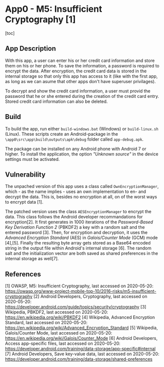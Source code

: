 # App0 - M5: Insufficient Cryptography [1]
[toc]

## App Description
With this app, a user can enter his or her credit card information and store them on his or her phone. To save the information, a password is required to encrypt the data. After encryption, the credit card data is stored in the internal storage so that only this app has access to it (like with the first app, as long as we can asume that other apps don't have superuser privilages).

To decrypt and show the credit card information, a user must provid the password that he or she entered during the creation of the credit card entry. Stored credit card information can also be deleted.


## Build
To build the app, run either `build-windows.bat` (Windows) or `build-linux.sh` (Linux). These scripts create an Android-package in the `\app0\src\app\build\outputs\apk\debug` folder called `app-debug.apk`.

The package can be installed on any Android phone with Android 7 or higher. To install the application, the option _"Unknown source"_ in the device settings must be activated.


## Vulnerability
The unpached version of this app uses a class called `OwnEncryptionManager`, which - as the name implies - uses an own implementation to en- and decrypt the data. This is, besides no encryption at all, on of the worst ways to encrypt data [1].

The patched version uses the class `AESEncryptionManager` to encrypt the data. This class follows the Android developer recommandations for encryption[2]. It first generates in 1000 iterations of the _Password-Based Key Derivation Function 2_ (PBKDF2) a key with a random salt and the entered password [3]. Then, for encryption and decryption, it uses the _Advanced Encryption Standard_ (AES) in _Galois/Counter Mode_ (GCM) mode [4],[5]. Finally the resulting byte array gets stored as a Base64 encoded string in the output file within Android's internal storage [6]. The random salt and the initialization vector are both saved as shared preferences in the internal storage as well[7].


## References
[1] OWASP, M5: Insufficient Cryptography, last accessed on 2020-05-20: https://owasp.org/www-project-mobile-top-10/2016-risks/m5-insufficient-cryptography
[2] Android Developers, Cryptography, last accessed on 2020-05-20: https://developer.android.com/guide/topics/security/cryptography
[3] Wikipedia, PBKDF2, last accessed on 2020-05-20: https://en.wikipedia.org/wiki/PBKDF2
[4] Wikipedia, Advanced Encryption Standard, last accessed on 2020-05-20: https://en.wikipedia.org/wiki/Advanced_Encryption_Standard
[5] Wikipedia, Galois/Counter Mode, last accessed on 2020-05-20: https://en.wikipedia.org/wiki/Galois/Counter_Mode
[6] Android Developers, Access app-specific files, last accessed on 2020-05-20: https://developer.android.com/training/data-storage/app-specific#internal
[7] Android Developers, Save key-value data, last accessed on 2020-05-20: https://developer.android.com/training/data-storage/shared-preferences